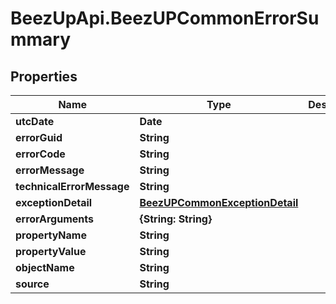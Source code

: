 # BeezUpApi.BeezUPCommonErrorSummary

## Properties
Name | Type | Description | Notes
------------ | ------------- | ------------- | -------------
**utcDate** | **Date** |  | [optional] 
**errorGuid** | **String** |  | [optional] 
**errorCode** | **String** |  | [optional] 
**errorMessage** | **String** |  | [optional] 
**technicalErrorMessage** | **String** |  | [optional] 
**exceptionDetail** | [**BeezUPCommonExceptionDetail**](BeezUPCommonExceptionDetail.md) |  | [optional] 
**errorArguments** | **{String: String}** |  | [optional] 
**propertyName** | **String** |  | [optional] 
**propertyValue** | **String** |  | [optional] 
**objectName** | **String** |  | [optional] 
**source** | **String** |  | [optional] 



